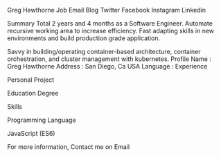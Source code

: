 Greg Hawthorne Job
Email Blog Twitter Facebook Instagram Linkedin


Summary
Total 2 years and 4 months as a Software Engineer.
Automate recursive working area to increase efficiency.
Fast adapting skills in new environments and build production grade application.

Savvy in building/operating container-based architecture, container orchestration, and cluster management with kubernetes.
Profile
Name : Greg Hawthorne
Address : San Diego, Ca USA
Language : 
Experience

Personal Project

Education
Degree


Skills

Programming Language

JavaScript (ES6)

For more information, Contact me on Email
